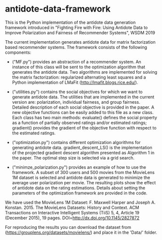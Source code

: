 # antidote-data-framework
This is the Python implementation of the antidote data generation framework introduced in "Fighting Fire with Fire: Using Antidote Data to Improve Polarization and Fairness of Recommender Systems", WSDM 2019

The current implementation generates antidote data for matrix factorization based recommender systems. The framework consists of the following components:

- ("MF.py") provides an abstraction of a recommender system. An instance of this class will be sent to the optimization algorithm that generates the antidote data. Two algorithms are implemented for solving the matrix factorization: regularized alternating least squares and a Python implementation of LMaFit (http://lmafit.blogs.rice.edu/).

- ("utilities.py") contains the social objectives for which we want to generate antidote data. The utilities that are implemented in the current version are: polarization, individual fairness, and group fairness. Detailed description
of each social objective is provided in the paper. A new objective functions can be easily added to this file as a new class. Each class has two main methods: evaluate() defines the social property as a function of partially observed ratings  and/or estimated ratings; gradient() provides the gradient of the objective function with respect to the estimated ratings.

- ("optimization.py") contains different optimization algorithms for generating antidote data. gradient_descent_LS() is the implementation of the projected gradient descent algorithm presented as Algorithm 1 in the paper. The optimal step size is selected via a grid search.

- ("minimze_polarization.py") provides an example of how to use the framework. A subset of 300 users and 500 movies from the MovieLens 1M dataset is selected and antidote data is generated to minimize the average user polarization per movie. The resulting plots show the effect of antidote data on the rating estimations. Details about setting the parameters of the optimization framework are provided in the code.

We have used the MovieLens 1M Dataset: F. Maxwell Harper and Joseph A. Konstan. 2015. The MovieLens Datasets: History
and Context. ACM Transactions on Interactive Intelligent Systems (TiiS) 5, 4, Article 19 (December 2015), 19 pages. DOI=http://dx.doi.org/10.1145/2827872

For reproducing the results you can download the dataset from (https://grouplens.org/datasets/movielens/) and place it in the 'Data/' folder.


